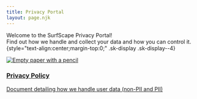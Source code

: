 ```yaml
---
title: Privacy Portal
layout: page.njk
---
```


Welcome to the SurfScape Privacy Portal! <br> Find out how we handle and collect your data and how you can control it. {style="text-align:center;margin-top:0;" .sk-display .sk-display--4}

<div class="sk-cards">
<a href="/privacy-portal/policy" class="sk-link-card">
<img src="/static/icons/other/actions_edit.png" alt="Empty paper with a pencil" class="sk-link-card__icon"/>
<section class="sk-link-card-content">
<h3>Privacy Policy</h3>
<p>Document detailing how we handle user data (non-PII and PII)</p>
</section>
</a>
</div>
